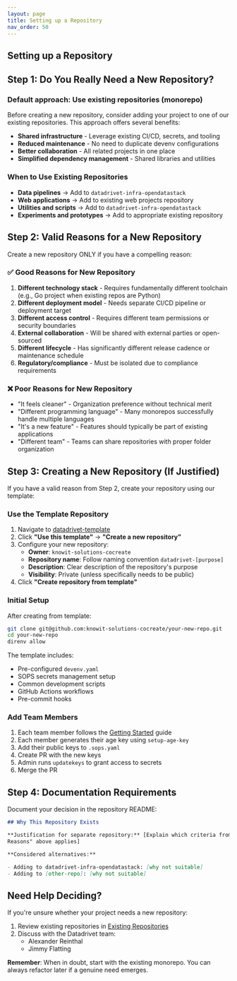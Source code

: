 ```yaml
---
layout: page
title: Setting up a Repository
nav_order: 50
---
```


## Setting up a Repository

## Step 1: Do You Really Need a New Repository?

### Default approach: Use existing repositories (monorepo)

Before creating a new repository, consider adding your project to one of our
existing repositories. This approach offers several benefits:

- **Shared infrastructure** - Leverage existing CI/CD, secrets, and tooling
- **Reduced maintenance** - No need to duplicate devenv configurations
- **Better collaboration** - All related projects in one place
- **Simplified dependency management** - Shared libraries and utilities

### When to Use Existing Repositories

- **Data pipelines** → Add to `datadrivet-infra-opendatastack`
- **Web applications** → Add to existing web projects repository
- **Utilities and scripts** → Add to `datadrivet-infra-opendatastack`
- **Experiments and prototypes** → Add to appropriate existing repository

## Step 2: Valid Reasons for a New Repository

Create a new repository ONLY if you have a compelling reason:

### ✅ Good Reasons for New Repository

1. **Different technology stack** - Requires fundamentally different toolchain
   (e.g., Go project when existing repos are Python)
2. **Different deployment model** - Needs separate CI/CD pipeline or deployment
   target
3. **Different access control** - Requires different team permissions or
   security boundaries
4. **External collaboration** - Will be shared with external parties or
   open-sourced
5. **Different lifecycle** - Has significantly different release cadence or
   maintenance schedule
6. **Regulatory/compliance** - Must be isolated due to compliance requirements

### ❌ Poor Reasons for New Repository

- "It feels cleaner" - Organization preference without technical merit
- "Different programming language" - Many monorepos successfully handle multiple
  languages
- "It's a new feature" - Features should typically be part of existing
  applications
- "Different team" - Teams can share repositories with proper folder
  organization

## Step 3: Creating a New Repository (If Justified)

If you have a valid reason from Step 2, create your repository using our
template:

### Use the Template Repository

1. Navigate to
   [datadrivet-template](https://github.com/knowit-solutions-cocreate/datadrivet-template)
2. Click **"Use this template"** → **"Create a new repository"**
3. Configure your new repository:
   - **Owner**: `knowit-solutions-cocreate`
   - **Repository name**: Follow naming convention `datadrivet-[purpose]`
   - **Description**: Clear description of the repository's purpose
   - **Visibility**: Private (unless specifically needs to be public)
4. Click **"Create repository from template"**

### Initial Setup

After creating from template:

```bash
git clone git@github.com:knowit-solutions-cocreate/your-new-repo.git
cd your-new-repo
direnv allow
```

The template includes:

- Pre-configured `devenv.yaml`
- SOPS secrets management setup
- Common development scripts
- GitHub Actions workflows
- Pre-commit hooks

### Add Team Members

1. Each team member follows the [Getting Started](02-getting-started.html) guide
2. Each member generates their age key using `setup-age-key`
3. Add their public keys to `.sops.yaml`
4. Create PR with the new keys
5. Admin runs `updatekeys` to grant access to secrets
6. Merge the PR

## Step 4: Documentation Requirements

Document your decision in the repository README:

```markdown
## Why This Repository Exists

**Justification for separate repository:** [Explain which criteria from "Valid
Reasons" above applies]

**Considered alternatives:**

- Adding to datadrivet-infra-opendatastack: [why not suitable]
- Adding to [other-repo]: [why not suitable]
```

## Need Help Deciding?

If you're unsure whether your project needs a new repository:

1. Review existing repositories in
   [Existing Repositories](03-existing-repositories.html)
2. Discuss with the Datadrivet team:
   - Alexander Reinthal
   - Jimmy Flatting

**Remember**: When in doubt, start with the existing monorepo. You can always
refactor later if a genuine need emerges.

